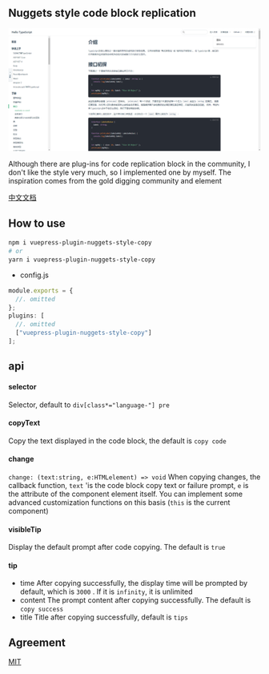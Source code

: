 ## Nuggets style code block replication

![background](img/back.jpg)

Although there are plug-ins for code replication block in the community, I don't like the style very much, so I implemented one by myself. The inspiration comes from the gold digging community and element

[中文文档](/README-ZH.md)

## How to use

```sh
npm i vuepress-plugin-nuggets-style-copy
# or
yarn i vuepress-plugin-nuggets-style-copy
```

- config.js

```js
module.exports = {
  //. omitted
};
plugins: [
  //. omitted
  ["vuepress-plugin-nuggets-style-copy"]
];
```

## api

#### selector

Selector, default to `div[class*="language-"] pre`

#### copyText

Copy the text displayed in the code block, the default is `copy code`

#### change

`change: (text:string, e:HTMLelement) => void`
When copying changes, the callback function, `text` 'is the code block copy text or failure prompt, `e` is the attribute of the component element itself. You can implement some advanced customization functions on this basis (`this` is the current component)

#### visibleTip

Display the default prompt after code copying. The default is `true`

#### tip

- time
  After copying successfully, the display time will be prompted by default, which is `3000` . If it is `infinity`, it is unlimited
- content
  The prompt content after copying successfully. The default is `copy success`
- title
  Title after copying successfully, default is `tips`

## Agreement

[MIT](/License)
